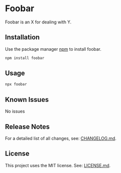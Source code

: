 # Foobar

Foobar is an X for dealing with Y.

## Installation

Use the package manager [npm](https://github.com/tcowley/foobar) to install foobar.

```bash
npm install foobar
```

## Usage

```bash
npx foobar
```

## Known Issues

No issues

## Release Notes

For a detailed list of all changes, see: [CHANGELOG.md](./CHANGELOG.md).

## License

This project uses the MIT license. See: [LICENSE.md](./LICENSE.md).

